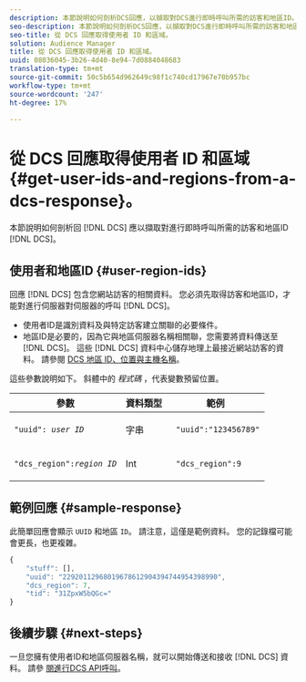 ```yaml
---
description: 本節說明如何剖析DCS回應，以擷取對DCS進行即時呼叫所需的訪客和地區ID。
seo-description: 本節說明如何剖析DCS回應，以擷取對DCS進行即時呼叫所需的訪客和地區ID。
seo-title: 從 DCS 回應取得使用者 ID 和區域。
solution: Audience Manager
title: 從 DCS 回應取得使用者 ID 和區域。
uuid: 08036045-3b26-4d40-8e94-7d0884048683
translation-type: tm+mt
source-git-commit: 50c5b654d962649c98f1c740cd17967e70b957bc
workflow-type: tm+mt
source-wordcount: '247'
ht-degree: 17%

---
```



# 從 DCS 回應取得使用者 ID 和區域{#get-user-ids-and-regions-from-a-dcs-response}。

本節說明如何剖析回 [!DNL DCS] 應以擷取對進行即時呼叫所需的訪客和地區ID [!DNL DCS]。

## 使用者和地區ID {#user-region-ids}

回應 [!DNL DCS] 包含您網站訪客的相關資料。 您必須先取得訪客和地區ID，才能對進行伺服器對伺服器的呼叫 [!DNL DCS]。

* 使用者ID是識別資料及與特定訪客建立關聯的必要條件。
* 地區ID是必要的，因為它與地區伺服器名稱相關聯，您需要將資料傳送至 [!DNL DCS]。 這些 [!DNL DCS] 資料中心儲存地理上最接近網站訪客的資料。 請參閱 [DCS 地區 ID、位置與主機名稱](../../../api/dcs-intro/dcs-api-reference/dcs-regions.md)。

這些參數說明如下。 斜體中的 *程式碼* ，代表變數預留位置。

<table id="table_822C02D5978348DCB7153001882D397C"> 
 <thead> 
  <tr> 
   <th colname="col1" class="entry"> 參數 </th> 
   <th colname="col2" class="entry"> 資料類型 </th> 
   <th colname="col3" class="entry"> 範例 </th> 
  </tr> 
 </thead>
 <tbody> 
  <tr> 
   <td colname="col1"> <p><code>"uuid": <i>user ID</i></code> </p> </td> 
   <td colname="col2"> <p>字串 </p> </td> 
   <td colname="col3"> <p> <code> "uuid":"123456789"</code> </p> </td> 
  </tr> 
  <tr> 
   <td colname="col1"> <p><code>"dcs_region":<i>region ID</i></code> </p> </td> 
   <td colname="col2"> <p>Int </p> </td> 
   <td colname="col3"> <p> <code> "dcs_region":9</code> </p> </td> 
  </tr> 
 </tbody> 
</table>

## 範例回應 {#sample-response}

此簡單回應會顯示 `UUID` 和地區 `ID`。 請注意，這僅是範例資料。 您的記錄檔可能會更長，也更複雜。

```js
{
    "stuff": [],
    "uuid": "22920112968019678612904394744954398990",
    "dcs_region": 7,
    "tid": "31ZpxW5bQGc="
}
```

## 後續步驟 {#next-steps}

一旦您擁有使用者ID和地區伺服器名稱，就可以開始傳送和接收 [!DNL DCS] 資料。 請參 [閱進行DCS API呼叫](../../../api/dcs-intro/dcs-s2s/dcs-s2s-calls.md)。
